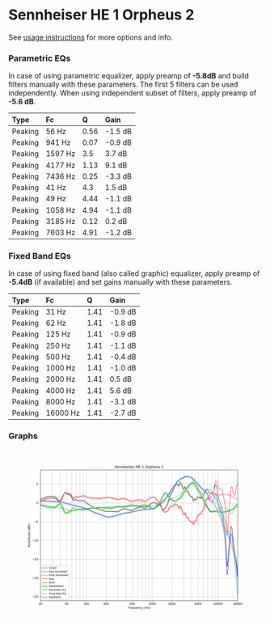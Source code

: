 # Sennheiser HE 1 Orpheus 2
See [usage instructions](https://github.com/jaakkopasanen/AutoEq#usage) for more options and info.

### Parametric EQs
In case of using parametric equalizer, apply preamp of **-5.8dB** and build filters manually
with these parameters. The first 5 filters can be used independently.
When using independent subset of filters, apply preamp of **-5.6 dB**.

| Type    | Fc      |    Q | Gain    |
|:--------|:--------|:-----|:--------|
| Peaking | 56 Hz   | 0.56 | -1.5 dB |
| Peaking | 941 Hz  | 0.07 | -0.9 dB |
| Peaking | 1597 Hz | 3.5  | 3.7 dB  |
| Peaking | 4177 Hz | 1.13 | 9.1 dB  |
| Peaking | 7436 Hz | 0.25 | -3.3 dB |
| Peaking | 41 Hz   | 4.3  | 1.5 dB  |
| Peaking | 49 Hz   | 4.44 | -1.1 dB |
| Peaking | 1058 Hz | 4.94 | -1.1 dB |
| Peaking | 3185 Hz | 0.12 | 0.2 dB  |
| Peaking | 7603 Hz | 4.91 | -1.2 dB |

### Fixed Band EQs
In case of using fixed band (also called graphic) equalizer, apply preamp of **-5.4dB**
(if available) and set gains manually with these parameters.

| Type    | Fc       |    Q | Gain    |
|:--------|:---------|:-----|:--------|
| Peaking | 31 Hz    | 1.41 | -0.9 dB |
| Peaking | 62 Hz    | 1.41 | -1.8 dB |
| Peaking | 125 Hz   | 1.41 | -0.9 dB |
| Peaking | 250 Hz   | 1.41 | -1.1 dB |
| Peaking | 500 Hz   | 1.41 | -0.4 dB |
| Peaking | 1000 Hz  | 1.41 | -1.0 dB |
| Peaking | 2000 Hz  | 1.41 | 0.5 dB  |
| Peaking | 4000 Hz  | 1.41 | 5.6 dB  |
| Peaking | 8000 Hz  | 1.41 | -3.1 dB |
| Peaking | 16000 Hz | 1.41 | -2.7 dB |

### Graphs
![](./Sennheiser%20HE%201%20Orpheus%202.png)
